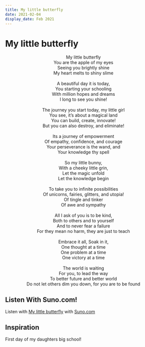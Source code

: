 ```yaml
---
title: My little butterfly
date: 2021-02-04
display_date: Feb 2021
---
```


# My little butterfly

<center>My little butterfly </center>
<center>You are the apple of my eyes </center>
<center>Seeing you brightly shine </center>
<center>My heart melts to shiny slime </center>
<center><br></center>
<center>A beautiful day it is today,</center>
<center>You starting your schooling</center>
<center>With million hopes and dreams</center>
<center>I long to see you shine!</center>
<center><br></center>
<center>The journey you start today, my little girl</center>
<center>You see, it’s about a magical land </center>
<center>You can build, create, innovate!</center>
<center>But you can also destroy, and eliminate!</center>
<center><br></center>
<center>Its a journey of empowerment</center>
<center>Of empathy, confidence, and courage </center>
<center>Your perseverance is the wand, and </center>
<center>Your knowledge thy spell </center>
<center><br></center>
<center>So my little bunny,</center>
<center>With a cheeky little grin,</center>
<center>Let the magic unfold </center>
<center>Let the knowledge begin</center>
<center><br></center>
<center>To take you to infinite possibilities </center>
<center>Of unicorns, fairies, glitters, and utopia!</center>
<center>Of tingle and tinker</center>
<center>Of awe and sympathy </center>
<center><br></center>
<center>All I ask of you is to be kind,</center>
<center>Both to others and to yourself </center>
<center>And to never fear a failure</center>
<center>For they mean no harm, they are just to teach </center>
<center><br></center>
<center>Embrace it all, Soak in it,</center>
<center>One thought at a time</center>
<center>One problem at a time</center>
<center>One victory at a time</center>
<center><br></center>
<center>The world is waiting</center>
<center>For you, to lead the way</center>
<center>To better future and better world</center>
<center>Do not let others dim you down, for you are to be found</center>

## Listen With Suno.com!

Listen with [My little butterfly](https://suno.com/song/1681cf80-18cd-449c-909e-a6ee59d0cb35) with [Suno.com](https://suno.com/song/1681cf80-18cd-449c-909e-a6ee59d0cb35)

## Inspiration
First day of my daughters big school!
